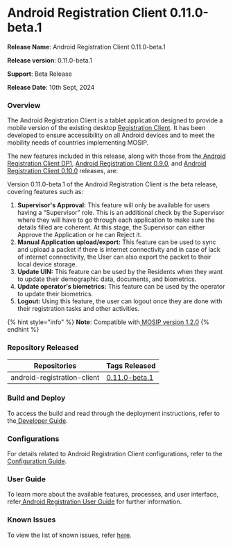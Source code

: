# Android Registration Client         0.11.0-beta.1

**Release Name**: Android Registration Client 0.11.0-beta.1

**Release version**: 0.11.0-beta.1

**Support**: Beta Release

**Release Date**: 10th Sept, 2024

### **Overview**

The Android Registration Client is a tablet application designed to provide a mobile version of the existing desktop [Registration Client](https://docs.mosip.io/1.2.0/modules/registration-client).  It has been developed to ensure accessibility on all Android devices and to meet the mobility needs of countries implementing MOSIP.

The new features included in this release, along with those from the[ Android Registration Client DP1](https://docs.mosip.io/1.2.0/releases/release-notes-android-reg-client-dp1), [ Android Registration Client 0.9.0](https://docs.mosip.io/1.2.0/releases/release-notes-android-reg-client-0.9.0), and [Android Registration Client 0.10.0](https://docs.mosip.io/1.2.0/releases/android-registration-client-v0.10.0) releases, are:

Version 0.11.0-beta.1 of the Android Registration Client is the beta release, covering features such as:

1. **Supervisor's Approval:** This feature will only be available for users having a “Supervisor” role. This is an additional check by the Supervisor where they will have to go through each application to make sure the details filled are coherent. At this stage, the Supervisor can either Approve the Application or he can Reject it.
2. **Manual Application upload/export:** This feature can be used to sync and upload a packet if there is internet connectivity and in case of lack of internet connectivity, the User can also export the packet to their local device storage.
3. **Update UIN:** This feature can be used by the Residents when they want to update their demographic data, documents, and biometrics.
4. **Update operator's biometrics:** This feature can be used by the operator to update their biometrics.
5. **Logout:** Using this feature, the user can logout once they are done with their registration tasks and other activities.

{% hint style="info" %}
**Note**: Compatible with[ MOSIP version 1.2.0](https://docs.mosip.io/1.2.0/releases/release-notes)
{% endhint %}

### **Repository Released**

| **Repositories**            | **Tags Released**                                                                                 |
| --------------------------- | ------------------------------------------------------------------------------------------------- |
| android-registration-client | [0.11.0-beta.1](https://github.com/mosip/android-registration-client/releases/tag/v0.11.0-beta.1) |

### **Build and Deploy**

To access the build and read through the deployment instructions, refer to the[ Developer Guide](https://docs.mosip.io/1.2.0/modules/android-registration-client/android-registration-client-developer-guide).

### **Configurations**

For details related to Android Registration Client configurations, refer to the[ Configuration Guide](https://docs.mosip.io/1.2.0/modules/android-registration-client/android-registration-client-configuration).

### **User Guide**

To learn more about the available features, processes, and user interface, refer[ Android Registration User Guide](https://docs.mosip.io/1.2.0/modules/android-registration-client/android-registration-client-user-guide) for further information.

### **Known Issues**

To view the list of known issues, refer [here](https://mosip.atlassian.net/issues/RCF-969?jql=parent%3Drcf-31%20and%20issuetype%3Dbug%20and%20status%20not%20in%20\(closed%2C%20Canceled\)%20and%20labels!%3DARC\_Real\_Device).&#x20;
